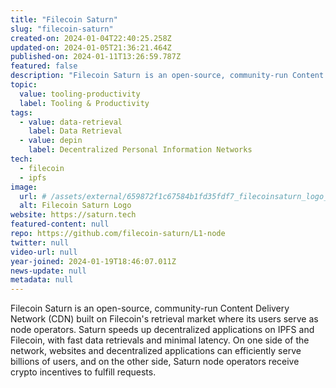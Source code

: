 ```yaml
---
title: "Filecoin Saturn"
slug: "filecoin-saturn"
created-on: 2024-01-04T22:40:25.258Z
updated-on: 2024-01-05T21:36:21.464Z
published-on: 2024-01-11T13:26:59.787Z
featured: false
description: "Filecoin Saturn is an open-source, community-run Content Delivery Network (CDN) built on Filecoin's retrieval market where its users serve as node operators."
topic:
  value: tooling-productivity
  label: Tooling & Productivity
tags:
  - value: data-retrieval
    label: Data Retrieval
  - value: depin
    label: Decentralized Personal Information Networks
tech:
  - filecoin
  - ipfs
image:
  url: # /assets/external/659872f1c67584b1fd35fdf7_filecoinsaturn_logo_white.png
  alt: Filecoin Saturn Logo
website: https://saturn.tech
featured-content: null
repo: https://github.com/filecoin-saturn/L1-node
twitter: null
video-url: null
year-joined: 2024-01-19T18:46:07.011Z
news-update: null
metadata: null
---
```


Filecoin Saturn is an open-source, community-run Content Delivery Network (CDN) built on Filecoin's retrieval market where its users serve as node operators. Saturn speeds up decentralized applications on IPFS and Filecoin, with fast data retrievals and minimal latency. On one side of the network, websites and decentralized applications can efficiently serve billions of users, and on the other side, Saturn node operators receive crypto incentives to fulfill requests.
